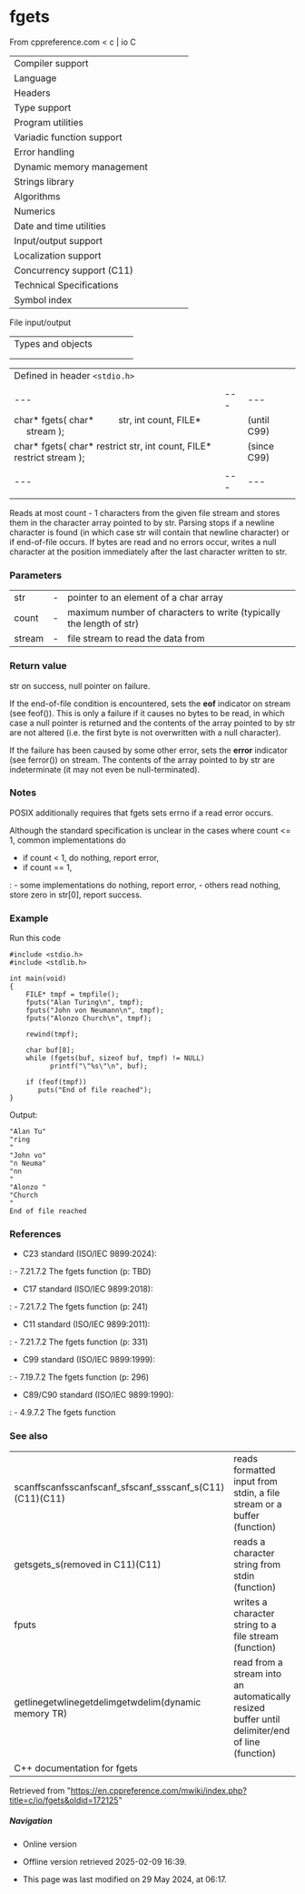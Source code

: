 # fgets

From cppreference.com
< c‎ | io
 C

|  |  |  |  |  |
| --- | --- | --- | --- | --- |
| Compiler support | | | | |
| Language | | | | |
| Headers | | | | |
| Type support | | | | |
| Program utilities | | | | |
| Variadic function support | | | | |
| Error handling | | | | |
| Dynamic memory management | | | | |
| Strings library | | | | |
| Algorithms | | | | |
| Numerics | | | | |
| Date and time utilities | | | | |
| Input/output support | | | | |
| Localization support | | | | |
| Concurrency support (C11) | | | | |
| Technical Specifications | | | | |
| Symbol index | | | | |

 File input/output

|  |  |  |  |  |
| --- | --- | --- | --- | --- |
| Types and objects | | | | |
| |  |  |  |  |  |  |  |  |  |  |  |  |  |  |  |  |  |  |  |  |  |  | | --- | --- | --- | --- | --- | --- | --- | --- | --- | --- | --- | --- | --- | --- | --- | --- | --- | --- | --- | --- | --- | --- | | |  |  |  |  |  | | --- | --- | --- | --- | --- | | stdinstdoutstderr | | | | | | |  |  |  |  |  | | --- | --- | --- | --- | --- | | FILE | | | | | | fpos_t | | | | | |  | | | | | | |
| |  |  |  |  |  | | --- | --- | --- | --- | --- | | Functions | | | | | | File access | | | | | | |  |  |  |  |  | | --- | --- | --- | --- | --- | | fopenfopen_s(C11) | | | | | | freopenfreopen_s(C11) | | | | | | fwide(C95) | | | | | | |  |  |  |  |  | | --- | --- | --- | --- | --- | | setbuf | | | | | | setvbuf | | | | | | fclose | | | | | | fflush | | | | | |  | | | | | | | Unformatted input/output | | | | | | |  |  |  |  |  | | --- | --- | --- | --- | --- | | fgetc | | | | | | ****fgets**** | | | | | | fputc | | | | | | fputs | | | | | | getchar | | | | | | getsgets_s(until C11)(C11) | | | | | | putchar | | | | | | puts | | | | | | ungetc | | | | | | |  |  |  |  |  | | --- | --- | --- | --- | --- | | fgetwcgetwc(C95)(C95) | | | | | | fgetws(C95) | | | | | | fputwcputwc(C95)(C95) | | | | | | fputws(C95) | | | | | | getwchar(C95) | | | | | | putwchar(C95) | | | | | | ungetwc(C95) | | | | | |  | | | | | | | Formatted input | | | | | | |  |  |  |  |  | | --- | --- | --- | --- | --- | | scanffscanfsscanfscanf_sfscanf_ssscanf_s(C11)(C11)(C11) | | | | | | wscanffwscanfswscanfwscanf_sfwscanf_sswscanf_s(C95)(C95)(C95)(C11)(C11)(C11) | | | | | | |  |  |  |  |  | | --- | --- | --- | --- | --- | | vscanfvfscanfvsscanfvscanf_svfscanf_svsscanf_s(C99)(C99)(C99)(C11)(C11)(C11) | | | | | | vwscanfvfwscanfvswscanfvwscanf_svfwscanf_svswscanf_s(C99)(C99)(C99)(C11)(C11)(C11) | | | | | | | |  |  |  |  |  | | --- | --- | --- | --- | --- | | Direct input/output | | | | | | |  |  |  |  |  | | --- | --- | --- | --- | --- | | fread | | | | | | |  |  |  |  |  | | --- | --- | --- | --- | --- | | fwrite | | | | | | | Formatted output | | | | | | |  |  |  |  |  | | --- | --- | --- | --- | --- | | printffprintfsprintfsnprintfprintf_sfprintf_ssprintf_ssnprintf_s(C99)(C11)(C11)(C11)(C11) | | | | | | wprintffwprintfswprintfwprintf_sfwprintf_sswprintf_ssnwprintf_s(C95)(C95)(C95)(C11)(C11)(C11)(C11) | | | | | | |  |  |  |  |  | | --- | --- | --- | --- | --- | | vprintfvfprintfvsprintfvsnprintfvprintf_svfprintf_svsprintf_svsnprintf_s(C99)(C11)(C11)(C11)(C11) | | | | | | vwprintfvfwprintfvswprintfvwprintf_svfwprintf_svswprintf_svsnwprintf_s(C95)(C95)(C95)(C11)(C11)(C11)(C11) | | | | | | | File positioning | | | | | | |  |  |  |  |  | | --- | --- | --- | --- | --- | | ftell | | | | | | fgetpos | | | | | | fseek | | | | | | |  |  |  |  |  | | --- | --- | --- | --- | --- | | fsetpos | | | | | | rewind | | | | | |  | | | | | | | Error handling | | | | | | |  |  |  |  |  | | --- | --- | --- | --- | --- | | clearerr | | | | | | feof | | | | | | |  |  |  |  |  | | --- | --- | --- | --- | --- | | ferror | | | | | | perror | | | | | | | Operations on files | | | | | | |  |  |  |  |  | | --- | --- | --- | --- | --- | | remove | | | | | | tmpfiletmpfile_s(C11) | | | | | | |  |  |  |  |  | | --- | --- | --- | --- | --- | | rename | | | | | | tmpnamtmpnam_s(C11) | | | | | | |

|  |  |  |
| --- | --- | --- |
| Defined in header `<stdio.h>` |  |  |
|  |  |  |
| --- | --- | --- |
| char\* fgets( char\*          str, int count, FILE\*          stream ); |  | (until C99) |
| char\* fgets( char\* restrict str, int count, FILE\* restrict stream ); |  | (since C99) |
|  |  |  |
| --- | --- | --- |
|  |  |  |

Reads at most count - 1 characters from the given file stream and stores them in the character array pointed to by str. Parsing stops if a newline character is found (in which case str will contain that newline character) or if end-of-file occurs. If bytes are read and no errors occur, writes a null character at the position immediately after the last character written to str.

### Parameters

|  |  |  |
| --- | --- | --- |
| str | - | pointer to an element of a char array |
| count | - | maximum number of characters to write (typically the length of str) |
| stream | - | file stream to read the data from |

### Return value

str on success, null pointer on failure.

If the end-of-file condition is encountered, sets the **eof** indicator on stream (see feof()). This is only a failure if it causes no bytes to be read, in which case a null pointer is returned and the contents of the array pointed to by str are not altered (i.e. the first byte is not overwritten with a null character).

If the failure has been caused by some other error, sets the **error** indicator (see ferror()) on stream. The contents of the array pointed to by str are indeterminate (it may not even be null-terminated).

### Notes

POSIX additionally requires that fgets sets errno if a read error occurs.

Although the standard specification is unclear in the cases where count <= 1, common implementations do

- if count < 1, do nothing, report error,
- if count == 1,

:   - some implementations do nothing, report error,
    - others read nothing, store zero in str[0], report success.

### Example

Run this code

```
#include <stdio.h>
#include <stdlib.h>
 
int main(void)
{
    FILE* tmpf = tmpfile();
    fputs("Alan Turing\n", tmpf);
    fputs("John von Neumann\n", tmpf);
    fputs("Alonzo Church\n", tmpf);
 
    rewind(tmpf);
 
    char buf[8];
    while (fgets(buf, sizeof buf, tmpf) != NULL)
          printf("\"%s\"\n", buf);
 
    if (feof(tmpf))
       puts("End of file reached");
}

```

Output:

```
"Alan Tu"
"ring
"
"John vo"
"n Neuma"
"nn
"
"Alonzo "
"Church
"
End of file reached

```

### References

- C23 standard (ISO/IEC 9899:2024):

:   - 7.21.7.2 The fgets function (p: TBD)

- C17 standard (ISO/IEC 9899:2018):

:   - 7.21.7.2 The fgets function (p: 241)

- C11 standard (ISO/IEC 9899:2011):

:   - 7.21.7.2 The fgets function (p: 331)

- C99 standard (ISO/IEC 9899:1999):

:   - 7.19.7.2 The fgets function (p: 296)

- C89/C90 standard (ISO/IEC 9899:1990):

:   - 4.9.7.2 The fgets function

### See also

|  |  |
| --- | --- |
| scanffscanfsscanfscanf_sfscanf_ssscanf_s(C11)(C11)(C11) | reads formatted input from stdin, a file stream or a buffer   (function) |
| getsgets_s(removed in C11)(C11) | reads a character string from stdin   (function) |
| fputs | writes a character string to a file stream   (function) |
| getlinegetwlinegetdelimgetwdelim(dynamic memory TR) | read from a stream into an automatically resized buffer until delimiter/end of line   (function) |
| C++ documentation for fgets | |

Retrieved from "<https://en.cppreference.com/mwiki/index.php?title=c/io/fgets&oldid=172125>"

##### Navigation

- Online version
- Offline version retrieved 2025-02-09 16:39.

- This page was last modified on 29 May 2024, at 06:17.